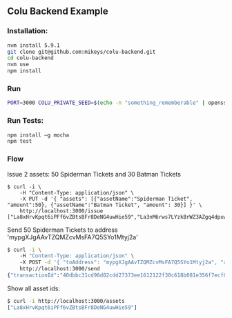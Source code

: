 ## Colu Backend Example

### Installation:
```bash
nvm install 5.9.1
git clone git@github.com:mikeys/colu-backend.git
cd colu-backend
nvm use
npm install
```


### Run
```bash
PORT=3000 COLU_PRIVATE_SEED=$(echo -n "something_rememberable" | openssl dgst -sha256) npm start | ./node_modules/bunyan/bin/bunyan
```


### Run Tests:
```bash
npm install –g mocha
npm test
```


### Flow
Issue 2 assets: 50 Spiderman Tickets and 30 Batman Tickets
```
$ curl -i \ 
    -H "Content-Type: application/json" \ 
    -X PUT -d '{ "assets": [{"assetName":"Spiderman Ticket", "amount":50}, {"assetName":"Batman Ticket", "amount": 30}] }' \ 
    http://localhost:3000/issue
["La8xHrvKpqt6iPFf6vZBtsBFr8DeNG4uwHie59","La3nM6rws7LYzkBrWZ3AZgq4dpxwFjEoWW4FY2"]
```

Send 50 Spiderman Tickets to address 'mypgXJgAAvTZQMZcvMsFA7Q5SYo1Mtyj2a'
```bash
$ curl -i \ 
    -H "Content-Type: application/json" \ 
    -X POST -d '{ "toAddress": "mypgXJgAAvTZQMZcvMsFA7Q5SYo1Mtyj2a", "assetId": "La8xHrvKpqt6iPFf6vZBtsBFr8DeNG4uwHie59", "amount": 2}' \ 
    http://localhost:3000/send
{"transactionId":"40dbbc31cd96d02cdd27373ee1612122f38c618b081e356f7ecf0ccc21b95571"}
```

Show all asset ids:
```bash
$ curl -i http://localhost:3000/assets
["La8xHrvKpqt6iPFf6vZBtsBFr8DeNG4uwHie59"]
```
